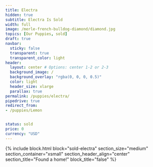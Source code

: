 ```yaml
---
title: Electra
hidden: true
subtitle: Electra Is Sold
width: full
image: /merle-french-bulldog-diamond/diamond.jpg
topics: [Our Puppies, sold]
draft: true
navbar:
  sticky: false
  transparent: true
  transparent_color: light
header:
  layout: center # Options: center 1-2 or 2-3
  background_image: / 
  background_overlay: "rgba(0, 0, 0, 0.5)"
  color: light
  header_size: xlarge
  parallax: true
permalink: /puppies/electra/
pipedrive: true
redirect_from:
- /puppies/Lemon


status: sold
price: 0
currency: "USD"
---
```


{% include block.html 
  block="sold-electra"
  section_size="medium"
  section_container="xsmall"
  section_header_align="center"
  section_title="Found a home!"
  block_title="false"
%}



<script type="application/ld+json">
{
  "@context": "https://schema.org/",
  "@type": "Product",
  "name": "Electra",
  "offers": {
    "@type": "Offer",
    "priceCurrency": "USD",
    "price": "0",
    "availability": "https://schema.org/SoldOut"
  }
}
</script>
